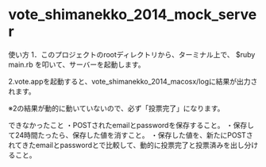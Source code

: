vote_shimanekko_2014_mock_server
================================
使い方
1．このプロジェクトのrootディレクトリから、ターミナル上で、
$ruby main.rb
を叩いて、サーバーを起動します。

2.vote.appを起動すると、vote_shimanekko_2014_macosx/logに結果が出力されます。

※2の結果が動的に動いていないので、必ず「投票完了」になります。

できなかったこと
・POSTされたemailとpasswordを保存すること。
・保存して24時間たったら、保存した値を消すこと。
・保存した値を、新たにPOSTされてきたemailとpasswordとで比較して、動的に投票完了と投票済みを出し分けること。
